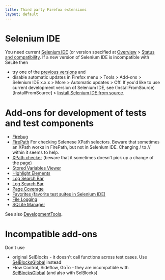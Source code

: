 ```yaml
---
title: Third party Firefox extensions
layout: default
---
```


# Selenium IDE #
You need current [Selenium IDE](http://seleniumhq.org/download) (or version specified at [Overview](./) > [Status and compatibility](./#status-and-compatibility). If a new version of Selenium IDE is incompatible with SeLite then
  * try one of the [previous versions](http://release.seleniumhq.org/selenium-ide) and
  * disable automatic updates in Firefox menu > Tools > Add-ons > Selenium IDE x.x.x > More > Automatic updates > Off.
If you'd like to use current development version of Selenium IDE, see (InstallFromSource)[InstallFromSource] > [Install Selenium IDE from source](InstallFromSource#install-selenium-ide-from-source).

# Add-ons for development of tests and test components #
  * [Firebug](https://addons.mozilla.org/en-us/firefox/addon/firebug)
  * [FirePath](https://addons.mozilla.org/en-US/firefox/addon/firepath) For checking Selenese XPath selectors. Beware that sometimes an XPath works in FirePath, but not in Selenium IDE. Changing / to // within it seems to help.
  * [XPath checker](https://addons.mozilla.org/en-US/firefox/addon/xpath-checker/) (beware that it sometimes doesn't pick up a change of the page)
  * [Stored Variables Viewer](https://addons.mozilla.org/en-US/firefox/addon/stored-variables-viewer-seleni/)
  * [Highlight Elements](https://addons.mozilla.org/en-us/firefox/addon/highlight-elements-selenium-id/)
  * [Log Search Bar](https://addons.mozilla.org/en-US/firefox/addon/log-search-bar-selenium-ide)
  * [Log Search Bar](https://addons.mozilla.org/en-US/firefox/addon/log-search-bar-selenium-ide/)
  * [Page Coverage](https://addons.mozilla.org/en-US/firefox/addon/page-coverage-selenium-ide)
  * [Favorites (favorite test suites in Selenium IDE)](https://addons.mozilla.org/en-US/firefox/addon/favorites-selenium-ide/)
  * [File Logging](https://addons.mozilla.org/en-US/firefox/addon/file-logging-selenium-ide/)
  * [SQLite Manager](https://addons.mozilla.org/en-US/firefox/addon/sqlite-manager)

See also [DevelopmentTools](DevelopmentTools).

# Incompatible add-ons #
Don't use
  * original SelBlocks - it doesn't call functions across test cases. Use [SelBlocksGlobal](SelBlocksGlobal) instead
  * Flow Control, Sideflow, GoTo - they are incompatible with [SelBlocksGlobal](SelBlocksGlobal) (and also with SelBlocks)